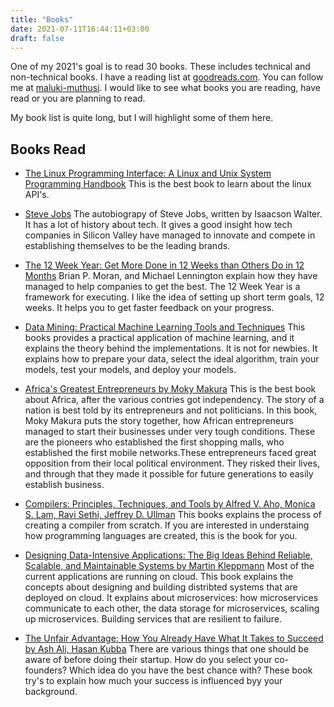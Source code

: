 ```yaml
---
title: "Books"
date: 2021-07-11T16:44:11+03:00
draft: false
---
```


One of my 2021's goal is to read 30 books. These includes technical and non-technical books. I have a reading list at [goodreads.com](https://www.goodreads.com/user/show/106706313-maluki-muthusi). You can follow me at [maluki-muthusi](https://www.goodreads.com/user/show/106706313-maluki-muthusi). I would like to see what books you are reading, have read or you are planning to read.

My book list is quite long, but I will highlight some of them here.

## Books Read

- [The Linux Programming Interface: A Linux and Unix System Programming Handbook](https://www.goodreads.com/book/show/7672214-the-linux-programming-interface)
  This is the best book to learn about the linux API's.

- [Steve Jobs](https://www.goodreads.com/book/show/11084145-steve-jobs)
  The autobiograpy of Steve Jobs, written by Isaacson Walter. It has a lot of history about tech. It gives a good insight how tech companies in Silicon Valley have managed to innovate and compete in establishing themselves to be the leading brands.
- [The 12 Week Year: Get More Done in 12 Weeks than Others Do in 12 Months](https://www.goodreads.com/book/show/18961505-the-12-week-year)
  Brian P. Moran, and Michael Lennington explain how they have managed to help companies to get the best. The 12 Week Year is a framework for executing. I like the idea of setting up short term goals, 12 weeks. It helps you to get faster feedback on your progress.
- [Data Mining: Practical Machine Learning Tools and Techniques](https://www.goodreads.com/book/show/30422190-data-mining)
  This books provides a practical application of machine learning, and it explains the theory behind the implementations. It is not for newbies. It explains how to prepare your data, select the ideal algorithm, train your models, test your models, and deploy your models.
- [Africa's Greatest Entrepreneurs by Moky Makura](https://www.goodreads.com/book/show/6063039-africa-s-greatest-entrepreneurs)
  This is the best book about Africa, after the various contries got independency. The story of a nation is best told by its entrepreneurs and not politicians. In this book, Moky Makura puts the story together, how African entrepreneurs managed to start their businesses under very tough conditions. These are the pioneers who established the first shopping malls, who established the first mobile networks.These entrepreneurs faced great opposition from their local political environment. They risked their lives, and through that they made it possible for future generations to easily establish business.
- [Compilers: Principles, Techniques, and Tools by Alfred V. Aho, Monica S. Lam, Ravi Sethi, Jeffrey D. Ullman](https://www.goodreads.com/book/show/19190563-compilers)
  This books explains the process of creating a compiler from scratch. If you are interested in understaing how programming languages are created, this is the book for you.
- [Designing Data-Intensive Applications: The Big Ideas Behind Reliable, Scalable, and Maintainable Systems by Martin Kleppmann](https://www.goodreads.com/book/show/23466395-designing-data-intensive-applications)
  Most of the current applications are running on cloud. This book explains the concepts about designing and building distribted systems that are deployed on cloud. It explains about microservices: how microservices communicate to each other, the data storage for microservices, scaling up microservices. Building services that are resilient to failure.
- [The Unfair Advantage: How You Already Have What It Takes to Succeed by Ash Ali, Hasan Kubba](https://www.goodreads.com/book/show/50714359-the-unfair-advantage)
  There are various things that one should be aware of before doing their startup. How do you select your co-founders? Which idea do you have the best chance with? These book try's to explain how much your success is influenced byy your background.
